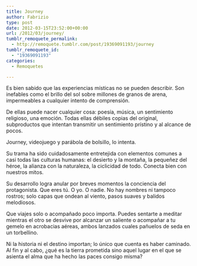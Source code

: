 ```yaml
---
title: Journey
author: Fabrizio
type: post
date: 2012-03-15T23:52:00+00:00
url: /2012/03/journey/
tumblr_remoquete_permalink:
  - http://remoquete.tumblr.com/post/19369091193/journey
tumblr_remoquete_id:
  - "19369091193"
categories:
  - Remoquetes

---
```

</p> 

Es bien sabido que las experiencias místicas no se pueden describir. Son inefables como el brillo del sol sobre millones de granos de arena, impermeables a cualquier intento de comprensión.

De ellas puede nacer cualquier cosa: poesía, música, un sentimiento religioso, una emoción. Todas ellas débiles copias del original, subproductos que intentan transmitir un sentimiento prístino y al alcance de pocos.

Journey, videojuego y parábola de bolsillo, lo intenta.

Su trama ha sido cuidadosamente entretejida con elementos comunes a casi todas las culturas humanas: el desierto y la montaña, la pequeñez del héroe, la alianza con la naturaleza, la ciclicidad de todo. Conecta bien con nuestros mitos.

Su desarrollo logra anular por breves momentos la conciencia del protagonista. Que eres tú. O yo. O nadie. No hay nombres ni tampoco rostros; solo capas que ondean al viento, pasos suaves y balidos melodiosos.

Que viajes solo o acompañado poco importa. Puedes sentarte a meditar mientras el otro se desvive por alcanzar un saliente o acompañar a tu gemelo en acrobacias aéreas, ambos lanzados cuales pañuelos de seda en un torbellino.

Ni la historia ni el destino importan; lo único que cuenta es haber caminado. Al fin y al cabo, ¿qué es la tierra prometida sino aquel lugar en el que se asienta el alma que ha hecho las paces consigo misma?